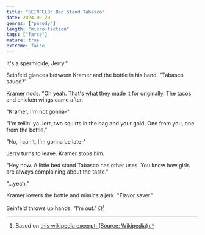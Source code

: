```yaml
---
title: "SEINFELD: Bed Stand Tabasco"
date: 2024-09-29
genres: ["parody"]
length: "micro-fiction"
tags: ["farce"]
mature: true
extreme: false
---
```

It's a spermicide, Jerry."

Seinfeld glances between Kramer and the bottle in his hand. "Tabasco sauce?"

Kramer nods. "Oh yeah. That's what they made it for originally. The tacos and chicken wings came after. 

"Kramer, I'm not gonna-"

"I'm tellin' ya Jerr, two squirts in the bag and your gold. One from you, one from the bottle."

"No, I can't, I'm gonna be late-'

Jerry turns to leave. Kramer stops him.

"Hey now. A little bed stand Tabasco has other uses. You know how girls are always complaining about the taste."

"...yeah."

Kramer lowers the bottle and mimics a jerk. "Flavor saver."

Seinfeld throws up hands. "I'm out." Ω[^1]

[^1]:Based on [this wikipedia excerpt. (Source: Wikipedia)](/images/bed_stand_tabasco.jpeg)
